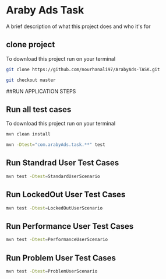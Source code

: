 
# Araby Ads Task 


A brief description of what this project does and who it's for


## clone project

To download this project run on your terminal

```bash
git clone https://github.com/nourhanali97/ArabyAds-TASK.git
```
```bash
git checkout master
```

##RUN APPLICATION STEPS
## Run all test cases

To download this project run on your terminal

```bash
mvn clean install
```

```bash
mvn -Dtest="com.arabyAds.task.**" test

```

## Run Standrad User Test Cases
```bash
mvn test -Dtest=StandardUserScenario 

```


## Run LockedOut User Test Cases
```bash
mvn test -Dtest=LockedOutUserScenario 

```


## Run Performance User Test Cases
```bash
mvn test -Dtest=PerformanceUserScenario 

```


## Run Problem User Test Cases
```bash
mvn test -Dtest=ProblemUserScenario 

```
